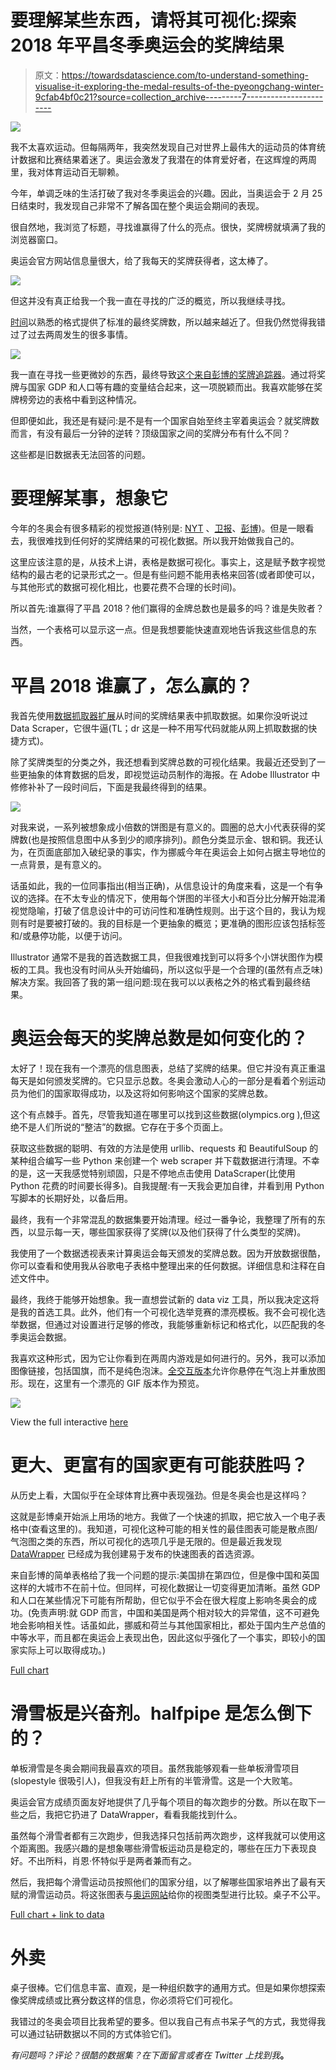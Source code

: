 # 要理解某些东西，请将其可视化:探索 2018 年平昌冬季奥运会的奖牌结果

> 原文：<https://towardsdatascience.com/to-understand-something-visualise-it-exploring-the-medal-results-of-the-pyeongchang-winter-9cfab4bf0c21?source=collection_archive---------7----------------------->

![](img/9ffc3aade873a81c6344316a7a07e67b.png)

我不太喜欢运动。但每隔两年，我突然发现自己对世界上最伟大的运动员的体育统计数据和比赛结果着迷了。奥运会激发了我潜在的体育爱好者，在这辉煌的两周里，我对体育运动百无聊赖。

今年，单调乏味的生活打破了我对冬季奥运会的兴趣。因此，当奥运会于 2 月 25 日结束时，我发现自己非常不了解各国在整个奥运会期间的表现。

很自然地，我浏览了标题，寻找谁赢得了什么的亮点。很快，奖牌榜就填满了我的浏览器窗口。

奥运会官方网站信息量很大，给了我每天的奖牌获得者，这太棒了。

![](img/417567327dc926906fd6be4e1bb167fd.png)

但这并没有真正给我一个我一直在寻找的广泛的概览，所以我继续寻找。

[时间](https://www.olympic.org/pyeongchang-2018/results/en/general/daily-medallists-date=2018-02-10.htm)以熟悉的格式提供了标准的最终奖牌数，所以越来越近了。但我仍然觉得我错过了过去两周发生的很多事情。

![](img/853f423436da5bddaa197f1fccaf5b57.png)

我一直在寻找一些更微妙的东西，最终导致[这个来自彭博的奖牌追踪器](https://www.bloomberg.com/graphics/2018-pyeongchang-olympics-medal-counter/?utm_content=graphics&utm_campaign=socialflow-organic&utm_source=twitter&utm_medium=social&cmpid%3D=socialflow-twitter-graphics)。通过将奖牌与国家 GDP 和人口等有趣的变量结合起来，这一项脱颖而出。我喜欢能够在奖牌榜旁边的表格中看到这种情况。

但即便如此，我还是有疑问:是不是有一个国家自始至终主宰着奥运会？就奖牌数而言，有没有最后一分钟的逆转？顶级国家之间的奖牌分布有什么不同？

这些都是旧数据表无法回答的问题。

# 要理解某事，想象它

今年的冬奥会有很多精彩的视觉报道(特别是: [NYT](https://www.nytimes.com/news-event/winter-olympics-2018) 、[卫报](https://www.theguardian.com/sport/2018/feb/25/pyeongchang-winter-olympics-2018-the-games-of-new-horizons-russia)、[彭博](https://www.bloomberg.com/winter-olympics-2018))。但是一眼看去，我很难找到任何好的奖牌结果的可视化数据。所以我开始做我自己的。

这里应该注意的是，从技术上讲，表格是数据可视化。事实上，这是赋予数字视觉结构的最古老的记录形式之一。但是有些问题不能用表格来回答(或者即使可以，与其他形式的数据可视化相比，也要花费不合理的长时间)。

所以首先:谁赢得了平昌 2018？他们赢得的金牌总数也是最多的吗？谁是失败者？

当然，一个表格可以显示这一点。但是我想要能快速直观地告诉我这些信息的东西。

# 平昌 2018 谁赢了，怎么赢的？

我首先使用[数据抓取器扩展](https://chrome.google.com/webstore/detail/data-scraper-easy-web-scr/nndknepjnldbdbepjfgmncbggmopgden)从时间的奖牌结果表中抓取数据。如果你没听说过 Data Scraper，它很牛逼(TL；dr 这是一种不用写代码就能从网上抓取数据的快捷方式)。

除了奖牌类型的分类之外，我还想看到奖牌总数的可视化结果。我最近还受到了一些更抽象的体育数据的启发，即视觉运动员制作的海报。在 Adobe Illustrator 中修修补补了一段时间后，下面是我最终得到的结果。

![](img/15382d8192dbce8945429e1da597f4f1.png)

对我来说，一系列被想象成小倍数的饼图是有意义的。圆圈的总大小代表获得的奖牌数(也是按照信息图中从多到少的顺序排列)。颜色分类显示金、银和铜。我还认为，在页面底部加入破纪录的事实，作为挪威今年在奥运会上如何占据主导地位的一点背景，是有意义的。

话虽如此，我的一位同事指出(相当正确)，从信息设计的角度来看，这是一个有争议的选择。在不太专业的情况下，使用每个饼图的半径大小和百分比分解开始混淆视觉隐喻，打破了信息设计中的可访问性和准确性规则。出于这个目的，我认为规则有时是要被打破的。我的目标是一个更抽象的概览；更准确的图形应该包括标签和/或悬停功能，以便于访问。

Illustrator 通常不是我的首选数据工具，但我很难找到可以将多个小饼状图作为模板的工具。我也没有时间从头开始编码，所以这似乎是一个合理的(虽然有点乏味)解决方案。我回答了我的第一组问题:现在我可以以表格之外的格式看到最终结果。

# 奥运会每天的奖牌总数是如何变化的？

太好了！现在我有一个漂亮的信息图表，总结了奖牌的结果。但它并没有真正重温每天是如何颁发奖牌的。它只显示总数。冬奥会激动人心的一部分是看着个别运动员为他们的国家取得成功，以及这将如何影响这个国家的奖牌总数。

这个有点棘手。首先，尽管我知道在哪里可以找到这些数据(olympics.org ),但这绝不是人们所说的“整洁”的数据。它存在于多个页面上。

获取这些数据的聪明、有效的方法是使用 urllib、requests 和 BeautifulSoup 的某种组合编写一些 Python 来创建一个 web scraper 并下载数据进行清理。不幸的是，这一天我感觉特别顽固，只是不停地点击使用 DataScraper(比使用 Python 花费的时间要长得多)。自我提醒:有一天我会更加自律，并看到用 Python 写脚本的长期好处，以备后用。

最终，我有一个非常混乱的数据集要开始清理。经过一番争论，我整理了所有的东西，以显示每一天，哪些国家获得了奖牌(以及他们获得了什么类型的奖牌)。

我使用了一个数据透视表来计算奥运会每天颁发的奖牌总数。因为开放数据很酷，你可以查看和使用我从谷歌电子表格中整理出来的任何数据。详细信息和注释在自述文件中。

最终，我终于能够开始想象。我一直想尝试新的 data viz 工具，所以我决定这将是我的首选工具。此外，他们有一个可视化选举竞赛的漂亮模板。我不会可视化选举数据，但通过对设置进行足够的修改，我能够重新标记和格式化，以匹配我的冬季奥运会数据。

我喜欢这种形式，因为它让你看到在两周内游戏是如何进行的。另外，我可以添加图像链接，包括国旗，而不是纯色泡沫。[全交互版本](https://public.flourish.studio/visualisation/24217/)允许你悬停在气泡上并重放图形。现在，这里有一个漂亮的 GIF 版本作为预览。

![](img/4e50392249f7b0d91626f9968d1b515e.png)

View the full interactive [here](https://public.flourish.studio/visualisation/24217/)

# 更大、更富有的国家更有可能获胜吗？

从历史上看，大国似乎在全球体育比赛中表现强劲。但是冬奥会也是这样吗？

这就是彭博桌开始派上用场的地方。我做了一个快速的抓取，把它放入一个电子表格中(查看这里的)。我知道，可视化这种可能的相关性的最佳图表可能是散点图/气泡图之类的东西，所以可视化的选项几乎是无限的。但是最近我发现 [DataWrapper](https://www.datawrapper.de/) 已经成为我创建易于发布的快速图表的首选资源。

来自彭博的简单表格给了我一个问题的提示:美国排在第四位，但是像中国和英国这样的大城市不在前十位。但同样，可视化数据让一切变得更加清晰。虽然 GDP 和人口在某些情况下可能有所帮助，但它似乎不会在很大程度上影响冬奥会的成功。(免责声明:就 GDP 而言，中国和美国是两个相对较大的异常值，这不可避免地会影响相关性。话虽如此，挪威和荷兰与其他国家相比，都处于国内生产总值的中等水平，而且都在奥运会上表现出色，因此这似乎强化了一个事实，即较小的国家实际上可以取得成功。)

[Full chart](https://datawrapper.dwcdn.net/k8hjE/3/)

# 滑雪板是兴奋剂。halfpipe 是怎么倒下的？

单板滑雪是冬奥会期间我最喜欢的项目。虽然我能够观看一些单板滑雪项目(slopestyle 很吸引人)，但我没有赶上所有的半管滑雪。这是一个大败笔。

奥运会官方成绩页面友好地提供了几乎每个项目的每次跑步的分数。所以在取下一些之后，我把它扔进了 DataWrapper，看看我能找到什么。

虽然每个滑雪者都有三次跑步，但我选择只包括前两次跑步，这样我就可以使用这个距离图。我感兴趣的是想象哪些滑雪板运动员是稳定的，哪些在压力下表现良好。不出所料，肖恩·怀特似乎是两者兼而有之。

然后，我把每个滑雪运动员按照他们的国家分组，以了解哪些国家培养出了最有天赋的滑雪运动员。将这张图表与[奥运网站](https://www.olympic.org/pyeongchang-2018/results/en/snowboard/results-men-s-halfpipe-fnl-000100-.htm)给你的视图类型进行比较。桌子不公平。

[Full chart + link to data](https://datawrapper.dwcdn.net/bjogG/2/)

# 外卖

桌子很棒。它们信息丰富、直观，是一种组织数字的通用方式。但是如果你想探索像奖牌成绩或比赛分数这样的信息，你必须将它们可视化。

我错过的冬奥会项目比我希望的要多。但以我自己有点书呆子气的方式，我觉得我可以通过钻研数据以不同的方式体验它们。

*有问题吗？评论？很酷的数据集？在下面留言或者在 Twitter 上找到我*[](https://twitter.com/bendoesdata)**。**